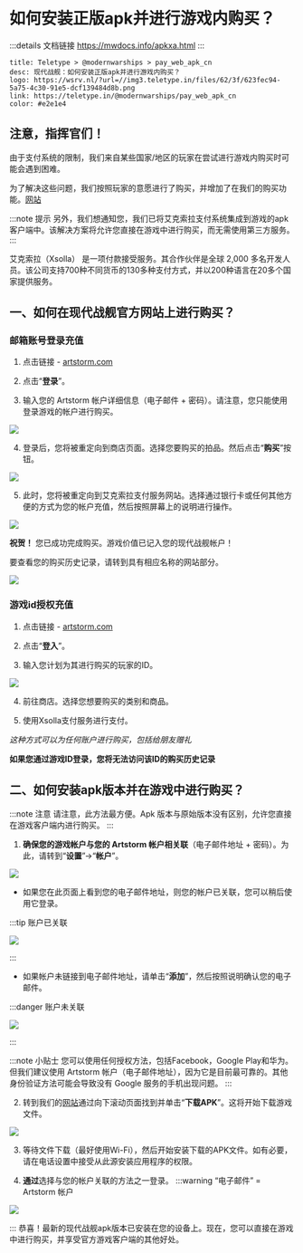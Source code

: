 # 如何安装正版apk并进行游戏内购买？
:::details 文档链接
https://mwdocs.info/apkxa.html
:::
```card
title: Teletype > @modernwarships > pay_web_apk_cn
desc: 现代战舰：如何安装正版apk并进行游戏内购买？
logo: https://wsrv.nl/?url=//img3.teletype.in/files/62/3f/623fec94-5a75-4c30-91e5-dcf139484d8b.png
link: https://teletype.in/@modernwarships/pay_web_apk_cn
color: #e2e1e4
```
## 注意，指挥官们！

由于支付系统的限制，我们来自某些国家/地区的玩家在尝试进行游戏内购买时可能会遇到困难。

为了解决这些问题，我们按照玩家的意愿进行了购买，并增加了在我们的购买功能。[网站](https://artstorm.com/zh-CN/)

:::note 提示
另外，我们想通知您，我们已将艾克索拉支付系统集成到游戏的apk客户端中。该解决方案将允许您直接在游戏中进行购买，而无需使用第三方服务。
:::

艾克索拉（Xsolla） 是一项付款接受服务。其合作伙伴是全球 2,000 多名开发人员。该公司支持700种不同货币的130多种支付方式，并以200种语言在20多个国家提供服务。

## 一、如何在现代战舰官方网站上进行购买？

### 邮箱账号登录充值

1. 点击链接 - [artstorm.com](https://artstorm.com/zh-CN/) 

2. 点击“**登录**”。

3. 输入您的 Artstorm 帐户详细信息（电子邮件 + 密码）。请注意，您只能使用登录游戏的帐户进行购买。

![](https://wsrv.nl/?url=img2.teletype.in/files/9f/de/9fde14ca-108b-4df9-b9b1-5401ec72141b.png)

4. 登录后，您将被重定向到商店页面。选择您要购买的拍品。然后点击“**购买**”按钮。

![](https://wsrv.nl/?url=img2.teletype.in/files/5a/5e/5a5e8601-5b71-498c-881c-9f5f3471560a.png)

5. 此时，您将被重定向到艾克索拉支付服务网站。选择通过银行卡或任何其他方便的方式为您的帐户充值，然后按照屏幕上的说明进行操作。

![](https://wsrv.nl/?url=img1.teletype.in/files/09/db/09db6860-c3f1-4b95-b231-750754bc23fd.png)

**祝贺！** 您已成功完成购买。游戏价值已记入您的现代战舰帐户！

要查看您的购买历史记录，请转到具有相应名称的网站部分。

![](https://wsrv.nl/?url=img4.teletype.in/files/79/8c/798ca08b-5e47-4f21-bd76-fed767cf46ac.png)

### 游戏id授权充值

1. 点击链接 - [artstorm.com](https://artstorm.com/zh-CN/) 

2. 点击“**登入**”。

3. 输入您计划为其进行购买的玩家的ID。

![](https://wsrv.nl/?url=img4.teletype.in/files/f5/74/f574184b-4c83-4a92-acfe-c2cc33cb4054.png)

4. 前往商店。选择您想要购买的类别和商品。

5. 使用Xsolla支付服务进行支付。

*这种方式可以为任何账户进行购买，包括给朋友赠礼*

**如果您通过游戏ID登录，您将无法访问该ID的购买历史记录**

## 二、如何安装apk版本并在游戏中进行购买？

:::note 注意
请注意，此方法最方便。Apk 版本与原始版本没有区别，允许您直接在游戏客户端内进行购买。
:::

1. **确保您的游戏帐户与您的 Artstorm 帐户相关联**（电子邮件地址 + 密码）。为此，请转到“**设置**”->“**帐户**”。

![](https://wsrv.nl/?url=img2.teletype.in/files/16/13/16134845-a6ab-4f59-837d-da4ff22aa704.png)

- 如果您在此页面上看到您的电子邮件地址，则您的帐户已关联，您可以稍后使用它登录。

:::tip 账户已关联

![](https://wsrv.nl/?url=img1.teletype.in/files/4b/8b/4b8bd0f8-ed6b-463c-b12b-6b485428e180.png)

:::

- 如果帐户未链接到电子邮件地址，请单击“**添加**”，然后按照说明确认您的电子邮件。

:::danger 账户未关联

![](https://wsrv.nl/?url=img1.teletype.in/files/8a/a2/8aa2140d-42b9-4f18-a671-dc28fb1eb70a.png)

:::

:::note 小贴士
您可以使用任何授权方法，包括Facebook，Google Play和华为。但我们建议使用 Artstorm 帐户（电子邮件地址），因为它是目前最可靠的。其他身份验证方法可能会导致没有 Google 服务的手机出现问题。
:::

2. 转到我们的[网站](https://artstorm.com/zh-CN/)通过向下滚动页面找到并单击“**下载APK**”。这将开始下载游戏文件。

![](https://wsrv.nl/?url=img2.teletype.in/files/9c/19/9c19f4b1-b554-4043-8e37-87994862156a.png)

3. 等待文件下载（最好使用Wi-Fi），然后开始安装下载的APK文件。如有必要，请在电话设置中接受从此源安装应用程序的权限。

4. **通过**选择与您的帐户关联的方法之一登录。
:::warning “电子邮件” = Artstorm 帐户

![](https://wsrv.nl/?url=img4.teletype.in/files/f2/5e/f25ee03f-dfdf-43fc-ab09-99fb28ef25e6.png)

:::
恭喜！最新的现代战舰apk版本已安装在您的设备上。现在，您可以直接在游戏中进行购买，并享受官方游戏客户端的其他好处。